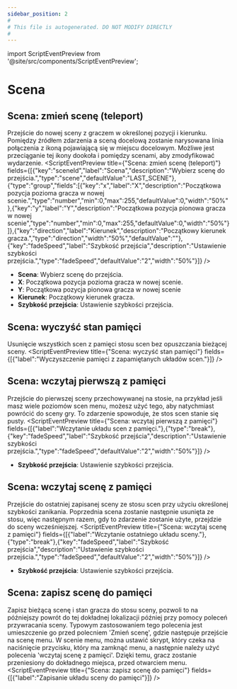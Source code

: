```yaml
---
sidebar_position: 2
#
# This file is autogenerated. DO NOT MODIFY DIRECTLY
#
---
```


import ScriptEventPreview from '@site/src/components/ScriptEventPreview';

# Scena

## Scena: zmień scenę (teleport)
Przejście do nowej sceny z graczem w określonej pozycji i kierunku. Pomiędzy źródłem zdarzenia a sceną docelową zostanie narysowana linia połączenia z ikoną pojawiającą się w miejscu docelowym. Możliwe jest przeciąganie tej ikony dookoła i pomiędzy scenami, aby zmodyfikować wydarzenie.
<ScriptEventPreview title={"Scena: zmień scenę (teleport)"} fields={[{"key":"sceneId","label":"Scena","description":"Wybierz scenę do przejścia.","type":"scene","defaultValue":"LAST_SCENE"},{"type":"group","fields":[{"key":"x","label":"X","description":"Początkowa pozycja pozioma gracza w nowej scenie.","type":"number","min":0,"max":255,"defaultValue":0,"width":"50%"},{"key":"y","label":"Y","description":"Początkowa pozycja pionowa gracza w nowej scenie","type":"number","min":0,"max":255,"defaultValue":0,"width":"50%"}]},{"key":"direction","label":"Kierunek","description":"Początkowy kierunek gracza.","type":"direction","width":"50%","defaultValue":""},{"key":"fadeSpeed","label":"Szybkość przejścia","description":"Ustawienie szybkości przejścia.","type":"fadeSpeed","defaultValue":"2","width":"50%"}]} />

- **Scena**: Wybierz scenę do przejścia.  
- **X**: Początkowa pozycja pozioma gracza w nowej scenie.  
- **Y**: Początkowa pozycja pionowa gracza w nowej scenie  
- **Kierunek**: Początkowy kierunek gracza.  
- **Szybkość przejścia**: Ustawienie szybkości przejścia.  

## Scena: wyczyść stan pamięci
Usunięcie wszystkich scen z pamięci stosu scen bez opuszczania bieżącej sceny.
<ScriptEventPreview title={"Scena: wyczyść stan pamięci"} fields={[{"label":"Wyczyszczenie pamięci z zapamiętanych układów scen."}]} />


## Scena: wczytaj pierwszą z pamięci
Przejście do pierwszej sceny przechowywanej na stosie, na przykład jeśli masz wiele poziomów scen menu, możesz użyć tego, aby natychmiast powrócić do sceny gry. To zdarzenie spowoduje, że stos scen stanie się pusty.
<ScriptEventPreview title={"Scena: wczytaj pierwszą z pamięci"} fields={[{"label":"Wczytanie układu scen z pamięci."},{"type":"break"},{"key":"fadeSpeed","label":"Szybkość przejścia","description":"Ustawienie szybkości przejścia.","type":"fadeSpeed","defaultValue":"2","width":"50%"}]} />

- **Szybkość przejścia**: Ustawienie szybkości przejścia.  

## Scena: wczytaj scenę z pamięci
Przejście do ostatniej zapisanej sceny ze stosu scen przy użyciu określonej szybkości zanikania. Poprzednia scena zostanie następnie usunięta ze stosu, więc następnym razem, gdy to zdarzenie zostanie użyte, przejdzie do sceny wcześniejszej.
<ScriptEventPreview title={"Scena: wczytaj scenę z pamięci"} fields={[{"label":"Wczytanie ostatniego układu sceny."},{"type":"break"},{"key":"fadeSpeed","label":"Szybkość przejścia","description":"Ustawienie szybkości przejścia.","type":"fadeSpeed","defaultValue":"2","width":"50%"}]} />

- **Szybkość przejścia**: Ustawienie szybkości przejścia.  

## Scena: zapisz scenę do pamięci
Zapisz bieżącą scenę i stan gracza do stosu sceny, pozwoli to na późniejszy powrót do tej dokładnej lokalizacji później przy pomocy poleceń przywracania sceny. Typowym zastosowaniem tego polecenia jest umieszczenie go przed polecniem 'Zmień scenę', gdzie następuje przejście na scenę menu. W scenie menu, można ustawić skrypt, który czeka na naciśnięcie przycisku, który ma zamknąć menu, a następnie należy użyć polecenia 'wczytaj scenę z pamięci'. Dzięki temu, gracz zostanie przeniesiony do dokładnego miejsca, przed otwarciem menu.
<ScriptEventPreview title={"Scena: zapisz scenę do pamięci"} fields={[{"label":"Zapisanie układu sceny do pamięci"}]} />


